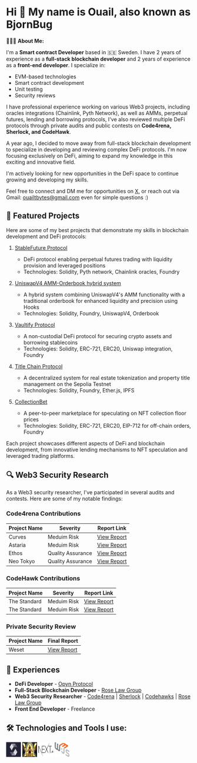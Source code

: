 <h1>Hi 👋 My name is Ouail, also known as BjornBug </h1>

👨🏻‍💻 **About Me:**

I'm a **Smart contract Developer** based in 🇸🇪 Sweden. I have 2 years of experience as a **full-stack blockchain developer** and 2 years of experience as a **front-end developer**. I specialize in:

- EVM-based technologies
- Smart contract development
- Unit testing
- Security reviews

I have professional experience working on various Web3 projects, including oracles integrations (Chainlink, Pyth Network), as well as AMMs, perpetual futures, lending and borrowing protocols, I've also reviewed multiple DeFi protocols through private audits and public contests on **Code4rena, Sherlock, and CodeHawk**.

A year ago, I decided to move away from full-stack blockchain development to specialize in developing and reviewing complex DeFi protocols. I'm now focusing exclusively on DeFi, aiming to expand my knowledge in this exciting and innovative field.

I'm actively looking for new opportunities in the DeFi space to continue growing and developing my skills.

Feel free to connect and DM me for opportunities on [X](https://x.com/Bjorn_Bug), or reach out via Gmail: ouailtbytes@gmail.com even for simple questions :)

## 🚀 Featured Projects

Here are some of my best projects that demonstrate my skills in blockchain development and DeFi protocols:

1. [StableFuture Protocol](https://github.com/OuailT/StableFutureProtocol)
   - DeFi protocol enabling perpetual futures trading with liquidity provision and leveraged positions
   - Technologies: Solidity, Pyth network, Chainlink oracles, Foundry
   
2. [UniswapV4 AMM-Orderbook hybrid system](https://github.com/OuailT/UniswapV4Hook_Orderbook/tree/master)
   - A hybrid system combining UniswapV4's AMM functionality with a traditional orderbook for enhanced liquidity and precision using Hooks
   - Technologies: Solidity, Foundry, UniswapV4, Orderbook
     
1. [Vaultify Protocol](https://github.com/OuailT/Vaultify_Protocol)
   - A non-custodial DeFi protocol for securing crypto assets and borrowing stablecoins
   - Technologies: Solidity, ERC-721, ERC20, Uniswap integration, Foundry
 
4. [Title Chain Protocol](https://github.com/OuailT/TitleChain_Decentralized_Property_Ledger)
   - A decentralized system for real estate tokenization and property title management on the Sepolia Testnet
   - Technologies: Solidity, Foundry, Ether.js, IPFS

5. [CollectionBet](https://github.com/OuailT/CollectionBet)
   - A peer-to-peer marketplace for speculating on NFT collection floor prices
   - Technologies: Solidity, ERC-721, ERC20, EIP-712 for off-chain orders, Foundry

Each project showcases different aspects of DeFi and blockchain development, from innovative lending mechanisms to NFT speculation and leveraged trading platforms.

## 🔍 Web3 Security Research

As a Web3 security researcher, I've participated in several audits and contests. Here are some of my notable findings:

### Code4rena Contributions

| Project Name | Severity | Report Link |
|--------------|----------|-------------|
| Curves | Meduim Risk | [View Report](https://github.com/code-423n4/2024-01-curves-findings/issues/48) |
| Astaria | Meduim Risk | [View Report](https://github.com/code-423n4/2023-01-astaria-findings/issues/51) |
| Ethos | Quality Assurance | [View Report](https://github.com/code-423n4/2023-02-ethos-findings/issues/786) |
| Neo Tokyo | Quality Assurance | [View Report](https://github.com/code-423n4/2023-03-neotokyo-findings/issues/391) |

### CodeHawk Contributions

| Project Name | Severity | Report Link |
|--------------|----------|-------------|
| The Standard | Meduim Risk | [View Report](https://codehawks.cyfrin.io/c/2023-12-the-standard/s/1306) |
| The Standard | Meduim Risk | [View Report](https://codehawks.cyfrin.io/c/2023-12-the-standard/s/1276) |

### Private Security Review
| Project Name | Final Report | 
|--------------|----------|
| Weset | [View Report](https://github.com/OuailT/Weset-Audit-Report) |

## 💼 Experiences

- **DeFi Developer** - [Opyn Protocol](https://www.opyn.co/)
- **Full-Stack Blockchain Developer** - [Rose Law Group](https://www.roselawgroup.com/)
- **Web3 Security Researcher** - [Code4rena](https://code4rena.com/@Bjorn_bug) | [Sherlock](https://audits.sherlock.xyz/) | [Codehawks](https://www.codehawks.com/) | [Rose Law Group](https://www.roselawgroup.com/)
- **Front End Developer** - Freelance

## 🛠️ Technologies and Tools I use:

<p align="left">
<img src="./src/solidity-logo.png" alt="solidity" width="40" height="40"/>
<img src="./src/foundry-logo.png" alt="foundry" width="40" height="40"/>
<img src="./src/next-logo.png" alt="typescript" width="40" height="40"/>
<img src="./src/web3js-logo.png" alt="javascript" width="40" height="40"/>
</p>
